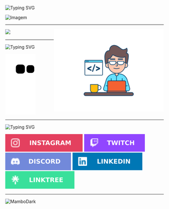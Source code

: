 <head>

  <!--Texto magico-->
  ![Typing SVG](https://readme-typing-svg.herokuapp.com/?color=00e1ff&align=right&size=30&width=1000&lines=Hi,+Git+Hub+Members!+;Mambo+is+my+nickname!+;My+Name+is+Nelson!;I+currently+live+in+Brazil+;I+am+studying+Full+Stack+Development+at+Estácio+University.+;Thanks+for+visiting+my+profile!;)

  <!--Foto de perfil-->
  <img width="200px" alt="Imagem" align = "top" align = "right" src="./folder/fotor_2023-5-3_14_53_34.png">
  <hr>

  <!-- Imagem Dev-->
  <img align = "right" alt="Dev-boy" src = "./folder/web-developer.svg" width="350px">
</head>

<body>
  <!--Linguagens mais usadas img-->
  <div>
     <img src="https://github-readme-stats.vercel.app/api/top-langs/?username=MamboDark&theme=dark"/>
  </div>

  <hr>
  <div>
   

  ![Typing SVG](https://readme-typing-svg.herokuapp.com/?color=00ff15&size=15&left=true&vCenter=true&width=1000&lines=Snake+Animation!;)
  <!--Animação snake-->
  ![Snake animation](https://github.com/MamboDark/MamboDark/blob/output/github-contribution-grid-snake.svg)
  
  </div>
  <hr>
    <!--Texto magico rede social-->

  ![Typing SVG](https://readme-typing-svg.herokuapp.com/?color=ff9900&size=20&left=true&vCenter=true&width=1000&lines=Follow+me!+;Social+medias:;)
  
  <footer>
    <div> 
        <a href="https://instagram.com/onelsoncarvalho" target="_blank"><img src="./folder/Instagram.svg"></a>
        <a href="https://www.twitch.tv/mambodark"><img src="./folder/Twitch.svg"></a>
        <a href="https://discord.gg/kyDDcyzK94"><img src="./folder/Discord.svg"></a>
        <a href="https://www.linkedin.com/in/onelsoncarvalho"><img src="./folder/LinkedIn.svg"></a>
        <a href="https://linktr.ee/mambodark"><img src="./folder/linktree.svg"></a>
    </div>
    <!-- Contador de viewers-->
      <hr><p align="left"> <img src = "https://komarev.com/ghpvc/?username=MamboDark" alt = "MamboDark" /> </p>
  </footer>
</body>
</html>
